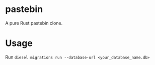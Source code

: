 # pastebin

A pure Rust pastebin clone.

# Usage

Run `diesel migrations run --database-url <your_database_name.db>`
